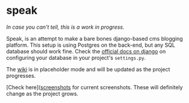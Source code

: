 # speak

*In case you can't tell, this is a work in progress.*

Speak, is an attempt to make a bare bones django-based cms blogging platform. This setup is using Postgres on the back-end, but any SQL database should work fine. Check the [official docs on django](https://docs.djangoproject.com/en/1.11/) on configuring your database in your project's `settings.py`.
 
The [wiki](https://github.com/Edinunzio/speak/wiki) is in placeholder mode and will be updated as the project progresses.

[Check here]([screenshots](https://github.com/Edinunzio/speak/wiki/Screenshots) for current screenshots. These will definitely change as the project grows.
